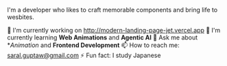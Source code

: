 I'm a developer who likes to craft memorable components and bring life to wesbites.

🔭 I'm currently working on http://modern-landing-page-jet.vercel.app
🌱 I'm currently learning **Web Animations** and **Agentic AI**
💬 Ask me about **Animation* and **Frontend Development**
📫 How to reach me: saral.guptaw@gmail.com
⚡ Fun fact: I study Japanese
